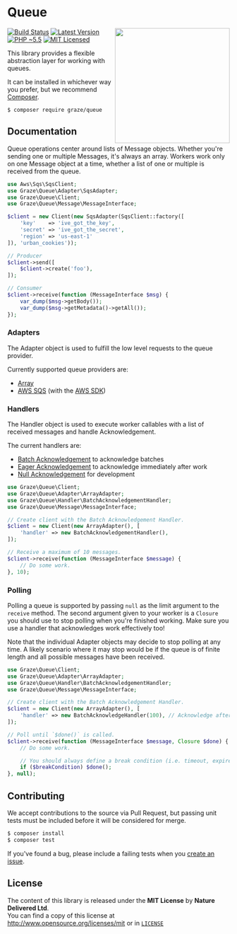 # Queue

<img align="right" src="http://i.giphy.com/100mhETqKYJNf2.gif" width="260 "/>

[![Build Status][ico-build]][travis]
[![Latest Version][ico-package]][package]
[![PHP ~5.5][ico-engine]][lang]
[![MIT Licensed][ico-license]][license]

This library provides a flexible abstraction layer for working with queues.

It can be installed in whichever way you prefer, but we recommend [Composer][package].

`$ composer require graze/queue`

<!-- Links -->
[travis]: https://travis-ci.org/graze/queue
[lang]: http://php.net
[package]: https://packagist.org/packages/graze/queue
[license]: https://github.com/graze/queue/blob/master/LICENSE

<!-- Images -->
[ico-license]: http://img.shields.io/packagist/l/graze/queue.svg?style=flat
[ico-package]: http://img.shields.io/packagist/v/graze/queue.svg?style=flat
[ico-build]: http://img.shields.io/travis/graze/queue/master.svg?style=flat
[ico-engine]: http://img.shields.io/badge/php-~5.5-8892BF.svg?style=flat

## Documentation

Queue operations center around lists of Message objects. Whether you're sending
one or multiple Messages, it's always an array. Workers work only on one Message
object at a time, whether a list of one or multiple is received from the queue.

```php
use Aws\Sqs\SqsClient;
use Graze\Queue\Adapter\SqsAdapter;
use Graze\Queue\Client;
use Graze\Queue\Message\MessageInterface;

$client = new Client(new SqsAdapter(SqsClient::factory([
    'key'    => 'ive_got_the_key',
    'secret' => 'ive_got_the_secret',
    'region' => 'us-east-1'
]), 'urban_cookies'));

// Producer
$client->send([
    $client->create('foo'),
]);

// Consumer
$client->receive(function (MessageInterface $msg) {
    var_dump($msg->getBody());
    var_dump($msg->getMetadata()->getAll());
});
```

### Adapters

The Adapter object is used to fulfill the low level requests to the queue provider.

Currently supported queue providers are:

 - [Array](src/Adapter/ArrayAdapter.php)
 - [AWS SQS](src/Adapter/SqsAdapter.php) (with the [AWS SDK](http://aws.amazon.com/sdk-for-php/))

### Handlers

The Handler object is used to execute worker callables with a list of received messages and handle Acknowledgement.

The current handlers are:

 - [Batch Acknowledgement](src/Handler/BatchAcknowledgementHandler.php) to acknowledge batches
 - [Eager Acknowledgement](src/Handler/EagerAcknowledgementHandler.php) to acknowledge immediately after work
 - [Null Acknowledgement](src/Handler/NullAcknowledgementHandler.php) for development

```php
use Graze\Queue\Client;
use Graze\Queue\Adapter\ArrayAdapter;
use Graze\Queue\Handler\BatchAcknowledgementHandler;
use Graze\Queue\Message\MessageInterface;

// Create client with the Batch Acknowledgement Handler.
$client = new Client(new ArrayAdapter(), [
    'handler' => new BatchAcknowledgementHandler(),
]);

// Receive a maximum of 10 messages.
$client->receive(function (MessageInterface $message) {
    // Do some work.
}, 10);
```

### Polling

Polling a queue is supported by passing `null` as the limit argument to the
`receive` method. The second argument given to your worker is a `Closure` you
should use to stop polling when you're finished working. Make sure you use a
handler that acknowledges work effectively too!

Note that the individual Adapter objects may decide to stop polling at any time.
A likely scenario where it may stop would be if the queue is of finite length
and all possible messages have been received.

```php
use Graze\Queue\Client;
use Graze\Queue\Adapter\ArrayAdapter;
use Graze\Queue\Handler\BatchAcknowledgementHandler;
use Graze\Queue\Message\MessageInterface;

// Create client with the Batch Acknowledgement Handler.
$client = new Client(new ArrayAdapter(), [
    'handler' => new BatchAcknowledgeHandler(100), // Acknowledge after 100 messages.
]);

// Poll until `$done()` is called.
$client->receive(function (MessageInterface $message, Closure $done) {
    // Do some work.

    // You should always define a break condition (i.e. timeout, expired session, etc).
    if ($breakCondition) $done();
}, null);
```

## Contributing

We accept contributions to the source via Pull Request, but passing unit tests
must be included before it will be considered for merge.

```bash
$ composer install
$ composer test
```

If you've found a bug, please include a failing tests when you [create an issue][issue].

[issue]: https://github.com/graze/queue/issues/new

## License

The content of this library is released under the **MIT License** by
**Nature Delivered Ltd**.<br/> You can find a copy of this license at
http://www.opensource.org/licenses/mit or in [`LICENSE`][license]
